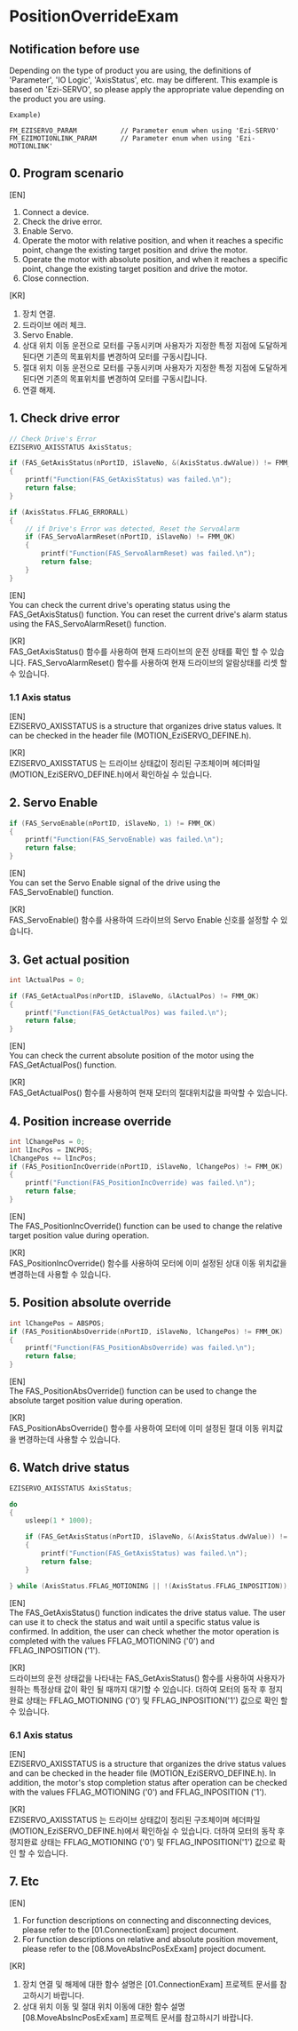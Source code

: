# PositionOverrideExam

Notification before use
-------------------------------------------------------
Depending on the type of product you are using, the definitions of 'Parameter', 'IO Logic', 'AxisStatus', etc. may be different.
This example is based on 'Ezi-SERVO', so please apply the appropriate value depending on the product you are using.

```
Example)

FM_EZISERVO_PARAM			// Parameter enum when using 'Ezi-SERVO'	
FM_EZIMOTIONLINK_PARAM		// Parameter enum when using 'Ezi-MOTIONLINK'
```

## 0. Program scenario
[EN]  
1. Connect a device.
2. Check the drive error.
3. Enable Servo.
4. Operate the motor with relative position, and when it reaches a specific point, change the existing target position and drive the motor.
5. Operate the motor with absolute position, and when it reaches a specific point, change the existing target position and drive the motor.
6. Close connection.

[KR]  
1. 장치 연결.
2. 드라이브 에러 체크.
3. Servo Enable.
4. 상대 위치 이동 운전으로 모터를 구동시키며 사용자가 지정한 특정 지점에 도달하게 된다면 기존의 목표위치를 변경하여 모터를 구동시킵니다.
5. 절대 위치 이동 운전으로 모터를 구동시키며 사용자가 지정한 특정 지점에 도달하게 된다면 기존의 목표위치를 변경하여 모터를 구동시킵니다.
6. 연결 해제.

## 1. Check drive error
``` c++
// Check Drive's Error
EZISERVO_AXISSTATUS AxisStatus;

if (FAS_GetAxisStatus(nPortID, iSlaveNo, &(AxisStatus.dwValue)) != FMM_OK)
{
	printf("Function(FAS_GetAxisStatus) was failed.\n");
	return false;
}

if (AxisStatus.FFLAG_ERRORALL)
{
	// if Drive's Error was detected, Reset the ServoAlarm
	if (FAS_ServoAlarmReset(nPortID, iSlaveNo) != FMM_OK)
	{
		printf("Function(FAS_ServoAlarmReset) was failed.\n");
		return false;
	}
}
```
[EN]  
You can check the current drive's operating status using the FAS_GetAxisStatus() function. You can reset the current drive's alarm status using the FAS_ServoAlarmReset() function.

[KR]  
FAS_GetAxisStatus() 함수를 사용하여 현재 드라이브의 운전 상태를 확인 할 수 있습니다. FAS_ServoAlarmReset() 함수를 사용하여 현재 드라이브의 알람상태를 리셋 할 수 있습니다.

### 1.1 Axis status
[EN]  
EZISERVO_AXISSTATUS is a structure that organizes drive status values.
It can be checked in the header file (MOTION_EziSERVO_DEFINE.h).

[KR]  
EZISERVO_AXISSTATUS 는 드라이브 상태값이 정리된 구조체이며 헤더파일 (MOTION_EziSERVO_DEFINE.h)에서 확인하실 수 있습니다.

## 2. Servo Enable
``` c++
if (FAS_ServoEnable(nPortID, iSlaveNo, 1) != FMM_OK)
{
	printf("Function(FAS_ServoEnable) was failed.\n");
	return false;
}
```
[EN]  
You can set the Servo Enable signal of the drive using the FAS_ServoEnable() function.

[KR]  
FAS_ServoEnable() 함수를 사용하여 드라이브의 Servo Enable 신호를 설정할 수 있습니다.

## 3. Get actual position
``` c++
int lActualPos = 0;

if (FAS_GetActualPos(nPortID, iSlaveNo, &lActualPos) != FMM_OK)
{
	printf("Function(FAS_GetActualPos) was failed.\n");
	return false;
}
```
[EN]  
You can check the current absolute position of the motor using the FAS_GetActualPos() function.

[KR]  
FAS_GetActualPos() 함수를 사용하여 현재 모터의 절대위치값을 파악할 수 있습니다.

## 4. Position increase override
``` c++
int lChangePos = 0;
int lIncPos = INCPOS;
lChangePos += lIncPos;
if (FAS_PositionIncOverride(nPortID, iSlaveNo, lChangePos) != FMM_OK)
{
	printf("Function(FAS_PositionIncOverride) was failed.\n");
	return false;
}
```
[EN]  
The FAS_PositionIncOverride() function can be used to change the relative target position value during operation.

[KR]  
FAS_PositionIncOverride() 함수를 사용하여 모터에 이미 설정된 상대 이동 위치값을 변경하는데 사용할 수 있습니다.

## 5. Position absolute override
``` c++
int lChangePos = ABSPOS;
if (FAS_PositionAbsOverride(nPortID, iSlaveNo, lChangePos) != FMM_OK)
{
	printf("Function(FAS_PositionAbsOverride) was failed.\n");
	return false;
}
```
[EN]  
The FAS_PositionAbsOverride() function can be used to change the absolute target position value during operation.

[KR]  
FAS_PositionAbsOverride() 함수를 사용하여 모터에 이미 설정된 절대 이동 위치값을 변경하는데 사용할 수 있습니다.

## 6. Watch drive status
``` c++
EZISERVO_AXISSTATUS AxisStatus;

do
{
	usleep(1 * 1000);

	if (FAS_GetAxisStatus(nPortID, iSlaveNo, &(AxisStatus.dwValue)) != FMM_OK)
	{
		printf("Function(FAS_GetAxisStatus) was failed.\n");
		return false;
	}

} while (AxisStatus.FFLAG_MOTIONING || !(AxisStatus.FFLAG_INPOSITION));
```
[EN]  
The FAS_GetAxisStatus() function indicates the drive status value.
The user can use it to check the status and wait until a specific status value is confirmed.
In addition, the user can check whether the motor operation is completed with the values ​​FFLAG_MOTIONING ('0') and FFLAG_INPOSITION ('1').

[KR]  
드라이브의 운전 상태값을 나타내는 FAS_GetAxisStatus() 함수를 사용하여 사용자가 원하는 특정상태 값이 확인 될 때까지 대기할 수 있습니다.
더하여 모터의 동작 후 정지완료 상태는 FFLAG_MOTIONING ('0') 및 FFLAG_INPOSITION('1') 값으로 확인 할 수 있습니다.

### 6.1 Axis status
[EN]  
EZISERVO_AXISSTATUS is a structure that organizes the drive status values ​​and can be checked in the header file (MOTION_EziSERVO_DEFINE.h).
In addition, the motor's stop completion status after operation can be checked with the values ​​FFLAG_MOTIONING ('0') and FFLAG_INPOSITION ('1').

[KR]  
EZISERVO_AXISSTATUS 는 드라이브 상태값이 정리된 구조체이며 헤더파일 (MOTION_EziSERVO_DEFINE.h)에서 확인하실 수 있습니다.
더하여 모터의 동작 후 정지완료 상태는 FFLAG_MOTIONING ('0') 및 FFLAG_INPOSITION('1') 값으로 확인 할 수 있습니다.

## 7. Etc
[EN]  
1. For function descriptions on connecting and disconnecting devices, please refer to the [01.ConnectionExam] project document. 
2. For function descriptions on relative and absolute position movement, please refer to the [08.MoveAbsIncPosExExam] project document.

[KR]  
1. 장치 연결 및 해제에 대한 함수 설명은 [01.ConnectionExam] 프로젝트 문서를 참고하시기 바랍니다.
2. 상대 위치 이동 및 절대 위치 이동에 대한 함수 설명 [08.MoveAbsIncPosExExam] 프로젝트 문서를 참고하시기 바랍니다.
